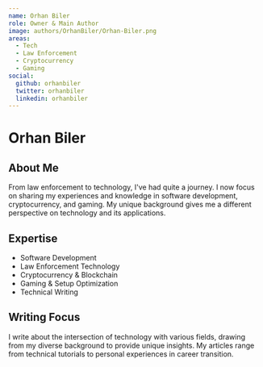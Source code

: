 ```yaml
---
name: Orhan Biler
role: Owner & Main Author
image: authors/OrhanBiler/Orhan-Biler.png
areas:
  - Tech
  - Law Enforcement
  - Cryptocurrency
  - Gaming
social:
  github: orhanbiler
  twitter: orhanbiler
  linkedin: orhanbiler
---
```


# Orhan Biler

## About Me
From law enforcement to technology, I've had quite a journey. I now focus on sharing my experiences and knowledge in software development, cryptocurrency, and gaming. My unique background gives me a different perspective on technology and its applications.

## Expertise
- Software Development
- Law Enforcement Technology
- Cryptocurrency & Blockchain
- Gaming & Setup Optimization
- Technical Writing

## Writing Focus
I write about the intersection of technology with various fields, drawing from my diverse background to provide unique insights. My articles range from technical tutorials to personal experiences in career transition. 